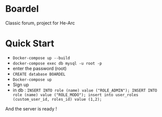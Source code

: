 # Boardel

Classic forum, project for He-Arc


# Quick Start
* `Docker-compose up --build`
* `docker-compose exec db mysql -u root -p`
* enter the password (root)
* `CREATE database BOARDEL`
* `Docker-compose up`
* Sign up
* in db :
`INSERT INTO role (name) value ("ROLE_ADMIN");
INSERT INTO role (name) value ("ROLE_MODO");
insert into user_roles (custom_user_id, roles_id) value (1,2);`

And the server is ready !
